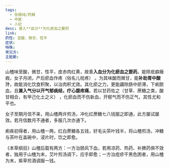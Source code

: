 ```yaml
---
tags:
  - 张锡纯/药解
  - 中医
  - 人纪
desc: 善入**血分**为化瘀血之要药
link: 
药性: 至酸，微甘，性平
症状: 
特殊: 
常见方: 
主脏腑:
---
```



山楂味至酸，微甘，性平，皮赤肉红黄，故善**入血分为化瘀血之要药**。能除痃癖癥瘕，女子月闭，产后瘀血作疼（俗名儿枕疼） 。为其味酸而微甘，能**补助胃中酸汁**，故能消化饮食积聚，以治肉积尤效。其化瘀之力，更能蠲除肠中瘀滞，下痢脓血，且**兼入气分以开气郁痰结，疗心腹疼痛**。若以甘药佐之（甘草、蔗糖之类，酸甘相合，有甲己化土之义） ，化瘀血而不伤新血，开郁气而不伤正气，其性尤和平也。

女子至期月信不来，用山楂两许煎汤，冲化红蔗糖七八钱服之即通，此方屡试屡效。若月信数月不通者，多服几次亦通下。

痢疾初得者，用山楂一两，红白蔗糖各五钱，好毛尖茶叶钱半，将山楂煎汤，冲糖与茶叶在盖碗中，浸片时，饮之即愈。

《本草纲目》山楂后载有两方：一方治肠风下血，若用凉药、热药、补脾药俱不效者，独用于山楂为末，艾叶煎汤调下，应手即愈；一方治痘疹干黑危困者，用山楂为末，紫草煎酒调服一钱。


















